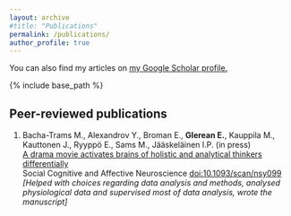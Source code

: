 ```yaml
---
layout: archive
#title: "Publications"
permalink: /publications/
author_profile: true
---
```


You can also find my articles on <u><a href="https://scholar.google.com/citations?user=kecK5aoAAAAJ&hl=en">my Google Scholar profile</a>.</u>

{% include base_path %}

<h2>Peer-reviewed publications</h2> 
<ol reversed>
<li><div class="myAltMcontainer"><div class='altmetric-embed' data-badge-type='donut' data-doi="10.1093/scan/nsy099"></div></div>
Bacha-Trams M.,  Alexandrov Y., Broman E., <b>Glerean E.</b>, Kauppila M., Kauttonen J., Ryyppö E., Sams M.,  Jääskeläinen I.P. (in press)</b>
<br><a href="https://academic.oup.com/scan/advance-article/doi/10.1093/scan/nsy099/5168059">A drama movie activates brains of holistic and analytical thinkers differentially </a>
<br>Social Cognitive and Affective Neuroscience <a href="https://academic.oup.com/scan/advance-article/doi/10.1093/scan/nsy099/5168059">doi:10.1093/scan/nsy099</a>
<br><i>[Helped with choices regarding data analysis and methods, analysed physiological data and supervised most of data analysis, wrote the manuscript]</i>
</li>
</ol>
